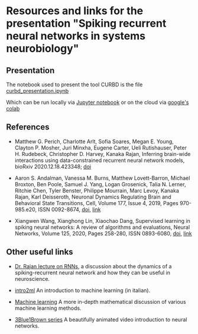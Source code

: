 # Resources and links for the presentation "Spiking recurrent neural networks in systems neurobiology"

## Presentation

The notebook used to present the tool CURBD is the file [curbd_presentation.ipynb](https://github.com/giacThePhantom/CURBD/blob/master/curbd_presentation.ipynb)

Which can be run locally via [Jupyter notebook](https://jupyter.org/) or on the cloud via [google's colab](https://colab.research.google.com/)

## References

* Matthew G. Perich, Charlotte Arlt, Sofia Soares, Megan E. Young, Clayton P. Mosher, Juri Minxha, Eugene Carter, Ueli Rutishauser, Peter H. Rudebeck, Christopher D. Harvey, Kanaka Rajan, Inferring brain-wide interactions using data-constrained recurrent neural network models,  bioRxiv 2020.12.18.423348; [doi](https://doi.org/10.1101/2020.12.18.423348)

* Aaron S. Andalman, Vanessa M. Burns, Matthew Lovett-Barron, Michael Broxton, Ben Poole, Samuel J. Yang, Logan Grosenick, Talia N. Lerner, Ritchie Chen, Tyler Benster, Philippe Mourrain, Marc Levoy, Kanaka Rajan, Karl Deisseroth, Neuronal Dynamics Regulating Brain and Behavioral State Transitions, Cell, Volume 177, Issue 4, 2019, Pages 970-985.e20, ISSN 0092-8674, [doi](https://doi.org/10.1016/j.cell.2019.02.037), [link](https://www.sciencedirect.com/science/article/pii/S009286741930220X)

* Xiangwen Wang, Xianghong Lin, Xiaochao Dang, Supervised learning in spiking neural networks: A review of algorithms and evaluations, Neural Networks, Volume 125, 2020, Pages 258-280, ISSN 0893-6080, [doi](https://doi.org/10.1016/j.neunet.2020.02.011), [link](https://www.sciencedirect.com/science/article/pii/S0893608020300563)

## Other useful links

* [Dr. Rajan lecture on RNNs](https://www.rajanlab.com/news/2021/2/26/kanaka-hosts-cosyne-tutorial-on-recurrent-neural-networks?rq=cosyne), a discussion about the dynamics of a spiking-recurrent neural network and how they can be useful in neuroscience.

* [intro2ml](https://github.com/giacThePhantom/intro2ml/blob/master/build/Principal.pdf) An introduction to machine learning (in italian).

* [Machine learning](https://github.com/giacThePhantom/DataMining/blob/master/build/principal.pdf) A more in-depth mathematical discussion of various machine learning methods.

* [3Blue1Brown series](https://www.youtube.com/playlist?list=PLZHQObOWTQDNU6R1_67000Dx_ZCJB-3pi) A beautifully animated video introduction to neural networks.
